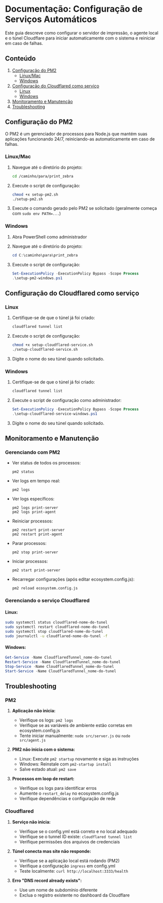 # Documentação: Configuração de Serviços Automáticos

Este guia descreve como configurar o servidor de impressão, o agente local e o túnel Cloudflare para iniciar automaticamente com o sistema e reiniciar em caso de falhas.

## Conteúdo

1. [Configuração do PM2](#configuração-do-pm2)
   - [Linux/Mac](#linuxmac)
   - [Windows](#windows)
2. [Configuração do Cloudflared como serviço](#configuração-do-cloudflared-como-serviço)
   - [Linux](#linux)
   - [Windows](#windows-1)
3. [Monitoramento e Manutenção](#monitoramento-e-manutenção)
4. [Troubleshooting](#troubleshooting)

## Configuração do PM2

O PM2 é um gerenciador de processos para Node.js que mantém suas aplicações funcionando 24/7, reiniciando-as automaticamente em caso de falhas.

### Linux/Mac

1. Navegue até o diretório do projeto:
   ```sh
   cd /caminho/para/print_zebra
   ```

2. Execute o script de configuração:
   ```sh
   chmod +x setup-pm2.sh
   ./setup-pm2.sh
   ```

3. Execute o comando gerado pelo PM2 se solicitado (geralmente começa com `sudo env PATH=...`)

### Windows

1. Abra PowerShell como administrador

2. Navegue até o diretório do projeto:
   ```powershell
   cd C:\caminho\para\print_zebra
   ```

3. Execute o script de configuração:
   ```powershell
   Set-ExecutionPolicy -ExecutionPolicy Bypass -Scope Process
   .\setup-pm2-windows.ps1
   ```

## Configuração do Cloudflared como serviço

### Linux

1. Certifique-se de que o túnel já foi criado:
   ```sh
   cloudflared tunnel list
   ```

2. Execute o script de configuração:
   ```sh
   chmod +x setup-cloudflared-service.sh
   ./setup-cloudflared-service.sh
   ```

3. Digite o nome do seu túnel quando solicitado.

### Windows

1. Certifique-se de que o túnel já foi criado:
   ```powershell
   cloudflared tunnel list
   ```

2. Execute o script de configuração como administrador:
   ```powershell
   Set-ExecutionPolicy -ExecutionPolicy Bypass -Scope Process
   .\setup-cloudflared-service-windows.ps1
   ```

3. Digite o nome do seu túnel quando solicitado.

## Monitoramento e Manutenção

### Gerenciando com PM2

- Ver status de todos os processos:
  ```
  pm2 status
  ```

- Ver logs em tempo real:
  ```
  pm2 logs
  ```

- Ver logs específicos:
  ```
  pm2 logs print-server
  pm2 logs print-agent
  ```

- Reiniciar processos:
  ```
  pm2 restart print-server
  pm2 restart print-agent
  ```

- Parar processos:
  ```
  pm2 stop print-server
  ```

- Iniciar processos:
  ```
  pm2 start print-server
  ```

- Recarregar configurações (após editar ecosystem.config.js):
  ```
  pm2 reload ecosystem.config.js
  ```

### Gerenciando o serviço Cloudflared

#### Linux:
```sh
sudo systemctl status cloudflared-nome-do-tunel
sudo systemctl restart cloudflared-nome-do-tunel
sudo systemctl stop cloudflared-nome-do-tunel
sudo journalctl -u cloudflared-nome-do-tunel -f
```

#### Windows:
```powershell
Get-Service -Name CloudflaredTunnel_nome-do-tunel
Restart-Service -Name CloudflaredTunnel_nome-do-tunel
Stop-Service -Name CloudflaredTunnel_nome-do-tunel
Start-Service -Name CloudflaredTunnel_nome-do-tunel
```

## Troubleshooting

### PM2

1. **Aplicação não inicia:**
   - Verifique os logs: `pm2 logs`
   - Verifique se as variáveis de ambiente estão corretas em ecosystem.config.js
   - Tente iniciar manualmente: `node src/server.js` ou `node src/agent.js`

2. **PM2 não inicia com o sistema:**
   - Linux: Execute `pm2 startup` novamente e siga as instruções
   - Windows: Reinstale com `pm2-startup install`
   - Salve estado atual: `pm2 save`

3. **Processos em loop de restart:**
   - Verifique os logs para identificar erros
   - Aumente o `restart_delay` no ecosystem.config.js
   - Verifique dependências e configuração de rede

### Cloudflared

1. **Serviço não inicia:**
   - Verifique se o config.yml está correto e no local adequado
   - Verifique se o tunnel ID existe: `cloudflared tunnel list`
   - Verifique permissões dos arquivos de credenciais

2. **Túnel conecta mas site não responde:**
   - Verifique se a aplicação local está rodando (PM2)
   - Verifique a configuração `ingress` em config.yml
   - Teste localmente: `curl http://localhost:3333/health`

3. **Erro "DNS record already exists":**
   - Use um nome de subdomínio diferente
   - Exclua o registro existente no dashboard da Cloudflare